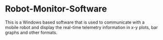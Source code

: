 # Robot-Monitor-Software
This is a Windows based software that is used to communicate with a mobile robot and display the real-time telemetry information in x-y plots, bar graphs and other formats.
